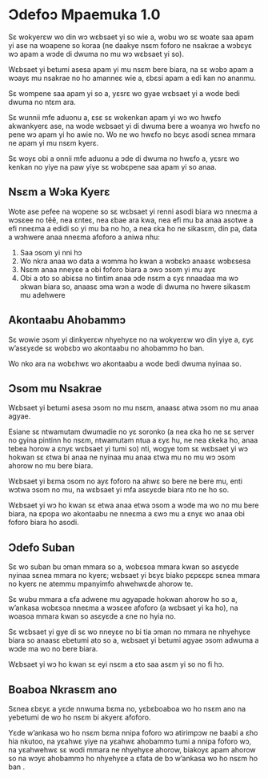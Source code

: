 # Ɔdefoɔ Mpaemuka 1.0

Sɛ wokyerɛw wo din wɔ wɛbsaet yi so wie a, wobu wo sɛ woate saa apam yi ase na woapene so koraa (ne daakye nsɛm foforo ne nsakrae a wɔbɛyɛ wɔ apam a wɔde di dwuma no mu wɔ wɛbsaet yi so).

Wɛbsaet yi betumi asesa apam yi mu nsɛm bere biara, na sɛ wɔbɔ apam a wɔayɛ mu nsakrae no ho amanneɛ wie a, ɛbɛsi apam a edi kan no ananmu.

Sɛ wompene saa apam yi so a, yɛsrɛ wo gyae wɛbsaet yi a wode bedi dwuma no ntɛm ara.

Sɛ wunnii mfe aduonu a, ɛsɛ sɛ wokenkan apam yi wɔ wo hwɛfo akwankyerɛ ase, na wode wɛbsaet yi di dwuma bere a woanya wo hwɛfo no pene wɔ apam yi ho awie no. Wo ne wo hwɛfo no bɛyɛ asodi sɛnea mmara ne apam yi mu nsɛm kyerɛ.

Sɛ woyɛ obi a onnii mfe aduonu a ɔde di dwuma no hwɛfo a, yɛsrɛ wo kenkan no yiye na paw yiye sɛ wobɛpene saa apam yi so anaa.

## Nsɛm a Wɔka Kyerɛ

Wote ase pefee na wopene so sɛ wɛbsaet yi renni asodi biara wɔ nneɛma a wɔsɛee no tẽẽ, nea ɛnteɛ, nea ɛbae ara kwa, nea efi mu ba anaa asotwe a efi nneɛma a edidi so yi mu ba no ho, a nea ɛka ho ne sikasɛm, din pa, data a wɔhwere anaa nneɛma afoforo a aniwa nhu:

1. Saa ɔsom yi nni hɔ
1. Wo nkra anaa wo data a wɔmma ho kwan a wɔbɛkɔ anaasɛ wɔbɛsesa
1. Nsɛm anaa nneyɛe a obi foforo biara a ɔwɔ ɔsom yi mu ayɛ
1. Obi a ɔto so abiɛsa no tintim anaa ɔde nsɛm a ɛyɛ nnaadaa ma wɔ ɔkwan biara so, anaasɛ ɔma wɔn a wɔde di dwuma no hwere sikasɛm mu adehwere

## Akontaabu Ahobammɔ

Sɛ wowie ɔsom yi dinkyerɛw nhyehyɛe no na wokyerɛw wo din yiye a, ɛyɛ w’asɛyɛde sɛ wobɛbɔ wo akontaabu no ahobammɔ ho ban.

Wo nko ara na wobɛhwɛ wo akontaabu a wode bedi dwuma nyinaa so.

## Ɔsom mu Nsakrae

Wɛbsaet yi betumi asesa ɔsom no mu nsɛm, anaasɛ atwa ɔsom no mu anaa agyae.

Esiane sɛ ntwamutam dwumadie no yɛ soronko (a nea ɛka ho ne sɛ server no gyina pintinn ho nsɛm, ntwamutam ntua a ɛyɛ hu, ne nea ɛkeka ho, anaa tebea horow a ɛnyɛ wɛbsaet yi tumi so) nti, wogye tom sɛ wɛbsaet yi wɔ hokwan sɛ ɛtwa bi anaa ne nyinaa mu anaa ɛtwa mu no mu wɔ ɔsom ahorow no mu bere biara.

Wɛbsaet yi bɛma ɔsom no ayɛ foforo na ahwɛ so bere ne bere mu, enti wɔtwa ɔsom no mu, na wɛbsaet yi mfa asɛyɛde biara nto ne ho so.

Wɛbsaet yi wɔ ho kwan sɛ etwa anaa etwa ɔsom a wɔde ma wo no mu bere biara, na ɛpopa wo akontaabu ne nneɛma a ɛwɔ mu a ɛnyɛ wo anaa obi foforo biara ho asodi.

## Ɔdefo Suban

Sɛ wo suban bu ɔman mmara so a, wobɛsoa mmara kwan so asɛyɛde nyinaa sɛnea mmara no kyerɛ; wɛbsaet yi bɛyɛ biako pɛpɛɛpɛ sɛnea mmara no kyerɛ ne atemmu mpanyimfo ahwehwɛde ahorow te.

Sɛ wubu mmara a ɛfa adwene mu agyapade hokwan ahorow ho so a, w’ankasa wobɛsoa nneɛma a wɔsɛee afoforo (a wɛbsaet yi ka ho), na woasoa mmara kwan so asɛyɛde a ɛne no hyia no.

Sɛ wɛbsaet yi gye di sɛ wo nneyɛe no bi tia ɔman no mmara ne nhyehyɛe biara so anaasɛ ebetumi ato so a, wɛbsaet yi betumi agyae ɔsom adwuma a wɔde ma wo no bere biara.

Wɛbsaet yi wɔ ho kwan sɛ eyi nsɛm a ɛto saa asɛm yi so no fi hɔ.

## Boaboa Nkrasɛm ano

Sɛnea ɛbɛyɛ a yɛde nnwuma bɛma no, yɛbɛboaboa wo ho nsɛm ano na yebetumi de wo ho nsɛm bi akyerɛ afoforo.

Yɛde w’ankasa wo ho nsɛm bɛma nnipa foforo wɔ atirimpɔw ne baabi a ɛho hia nkutoo, na yɛahwɛ yiye na yɛahwɛ ahobammɔ tumi a nnipa foforo wɔ, na yɛahwehwɛ sɛ wodi mmara ne nhyehyɛe ahorow, biakoyɛ apam ahorow so na wɔyɛ ahobammɔ ho nhyehyɛe a ɛfata de bɔ w’ankasa wo ho nsɛm ho ban .
